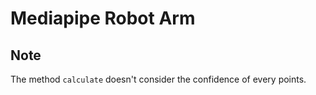 # Mediapipe Robot Arm

## Note

The method `calculate` doesn't consider the confidence of every points.